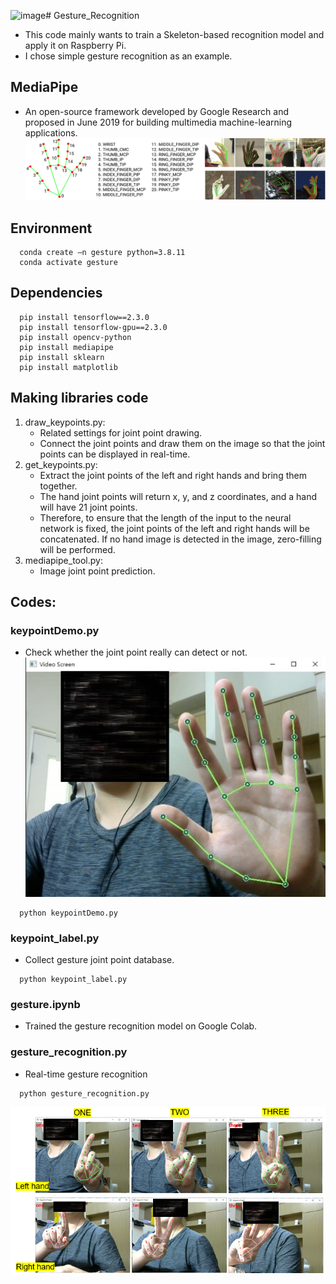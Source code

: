 ![image](https://github.com/chia-shein/Gesture_Recognition/assets/60592114/822e154b-70b4-450d-8cef-1a55c4717b1b)# Gesture_Recognition
* This code mainly wants to train a Skeleton-based recognition model and apply it on Raspberry Pi.
* I chose simple gesture recognition as an example.

## MediaPipe
* An open-source framework developed by Google Research and proposed in June 2019 for building multimedia machine-learning applications.
![](./readme_img/mediapipe.png)
## Environment
```shell
  conda create –n gesture python=3.8.11
  conda activate gesture
```
## Dependencies
```shell
  pip install tensorflow==2.3.0
  pip install tensorflow-gpu==2.3.0
  pip install opencv-python
  pip install mediapipe
  pip install sklearn
  pip install matplotlib
```
## Making libraries code
1. draw_keypoints.py:
    * Related settings for joint point drawing.
    * Connect the joint points and draw them on the image so that the joint points can be displayed in real-time.
3. get_keypoints.py:
    * Extract the joint points of the left and right hands and bring them together.
    * The hand joint points will return x, y, and z coordinates, and a hand will have 21 joint points.
    * Therefore, to ensure that the length of the input to the neural network is fixed, the joint points of the left and right hands will be concatenated. If no hand image is detected in the image, zero-filling will be performed.
5. mediapipe_tool.py:
    * Image joint point prediction.
   
## Codes:
### keypointDemo.py
* Check whether the joint point really can detect or not.
![](./readme_img/keydemo.jpg)
```shell
  python keypointDemo.py
```
### keypoint_label.py
* Collect gesture joint point database.
```shell
  python keypoint_label.py
```
### gesture.ipynb
* Trained the gesture recognition model on Google Colab.

### gesture_recognition.py
* Real-time gesture recognition
```shell
  python gesture_recognition.py
```
![](./readme_img/result.png)






